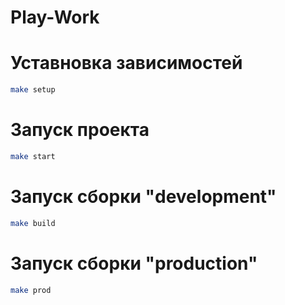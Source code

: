 # Play-Work

# Уставновка зависимостей

```bash
make setup
```

# Запуск проекта

```bash
make start
```

# Запуск сборки "development"

```bash
make build
```

# Запуск сборки "production"

```bash
make prod
```
